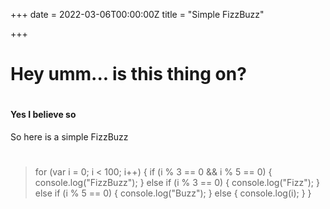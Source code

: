 +++
date = 2022-03-06T00:00:00Z
title = "Simple FizzBuzz"

+++

# Hey umm... is this thing on?

#

#### Yes I believe so

So here is a simple FizzBuzz

#

> for (var i = 0; i < 100; i++) {
> if (i % 3 == 0 && i % 5 == 0) {
> console.log("FizzBuzz");
> } else if (i % 3 == 0) {
> console.log("Fizz");
> } else if (i % 5 == 0) {
> console.log("Buzz");
> } else {
> console.log(i);
> }
> }
